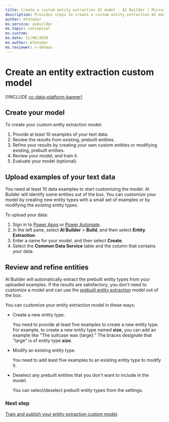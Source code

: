 ```yaml
---
title: Create a custom entity extraction AI model - AI Builder | Microsoft Docs
description: Provides steps to create a custom entity extraction AI model in AI Builder.
author: mfotedar
ms.service: aibuilder
ms.topic: conceptual
ms.custom: 
ms.date: 11/06/2020
ms.author: mfotedar
ms.reviewer: v-dehaas
---
```


# Create an entity extraction custom model

[!INCLUDE [cc-data-platform-banner](includes/cc-data-platform-banner.md)]

## Create your model

To create your custom entity extraction model:

1. Provide at least 10 examples of your text data.
1. Review the results from existing, prebuilt entities.
1. Refine your results by creating your own custom entities or modifying existing, prebuilt entities.
1. Review your model, and train it.
1. Evaluate your model (optional).

## Upload examples of your text data

You need at least 10 data examples to start customizing the model. AI Builder will identify some entities out of the box. You can customize your model by creating new entity types with a small set of examples or by modifying the existing entity types. 

To upload your data:

1. Sign in to [Power Apps](https://make.powerapps.com/) or [Power Automate](https://flow.microsoft.com/).
1. In the left pane, select **AI Builder** > **Build**, and then select **Entity Extraction**.
1. Enter a name for your model, and then select **Create**.
1. Select the **Common Data Service** table and the column that contains your data.

## Review and refine entities 

AI Builder will automatically extract the prebuilt entity types from your uploaded examples. If the results are satisfactory, you don't need to customize a model and can use the [prebuilt entity extraction](prebuilt-entity-extraction.md) model out of the box.

You can customize your entity extraction model in these ways:

- Create a new entity type.

  You need to provide at least five examples to create a new entity type. For example, to create a new entity type named **size**, you can add an example like "The suitcase was {large}." The braces designate that "large" is of entity type **size**.

- Modify an existing entity type.

  You need to add least five examples to an existing entity type to modify it.

- Deselect any prebuilt entities that you don't want to include in the model.

  You can select/deselect prebuilt entity types from the settings.

### Next step

[Train and publish your entity extraction custom model](entity-extraction-train.md).
